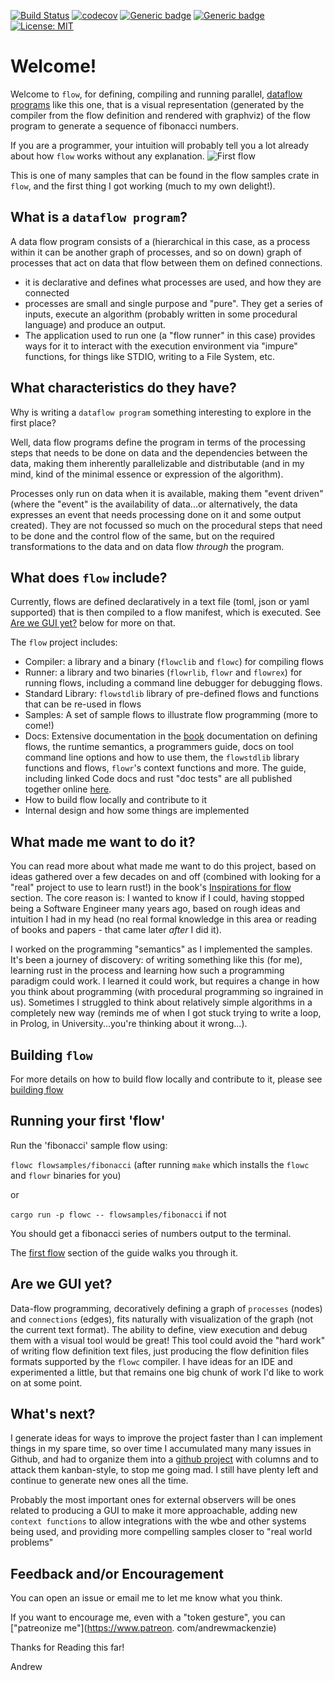 [![Build Status](https://travis-ci.org/andrewdavidmackenzie/flow.svg?branch=master)](https://travis-ci.org/andrewdavidmackenzie/flow)
[![codecov](https://codecov.io/gh/andrewdavidmackenzie/flow/branch/master/graph/badge.svg)](https://codecov.io/gh/andrewdavidmackenzie/flow)
[![Generic badge](https://img.shields.io/badge/macos-supported-Green.svg)](https://shields.io/)
[![Generic badge](https://img.shields.io/badge/linux-supported-Green.svg)](https://shields.io/)
[![License: MIT](https://img.shields.io/badge/License-MIT-yellow.svg)](https://opensource.org/licenses/MIT)

# Welcome!
Welcome to `flow`, for defining, compiling and running parallel, 
[dataflow programs](https://en.wikipedia.org/wiki/Dataflow_programming) like this one, that is a visual 
representation (generated by the compiler from the flow definition and rendered with graphviz) of the 
flow program to generate a sequence of fibonacci numbers.

If you are a programmer, your intuition will probably tell you a lot already about how `flow` works
without any explanation.
![First flow](first.svg) 

This is one of many samples that can be found in the flow samples crate in `flow`, and the first thing
I got working (much to my own delight!).

## What is a `dataflow program`?
A data flow program consists of a (hierarchical in this case, as a process within it can be another
graph of processes, and so on down) graph of processes that act on data that flow between them on defined
connections. 
- it is declarative and defines what processes are used, and how they are connected
- processes are small and single purpose and "pure". They get a series of inputs, execute an algorithm
  (probably written in some procedural language) and produce an output.
- The application used to run one (a "flow runner" in this case) provides ways for it to interact with the
execution environment via "impure" functions, for things like STDIO, writing to a File System, etc.

## What characteristics do they have?
Why is writing a `dataflow program` something interesting to explore in the first place? 

Well, data flow programs define the program in terms of the processing steps that needs to be done on data
and the dependencies between the data, making them inherently parallelizable and distributable (and in
my mind, kind of the minimal essence or expression of the algorithm). 

Processes only run on data when it is available, making them "event driven" (where the "event" is the availability
of data...or alternatively, the data expresses an event that needs processing done on it and some output created).
They are not focussed so much on the procedural steps that need to be done and the control flow of the same, 
but on the required transformations to the data and on data flow _through_ the program.

## What does `flow` include?
Currently, flows are defined declaratively in a text file (toml, json or yaml supported) that is then compiled
to a flow manifest, which is executed. See [Are we GUI yet?](#are-we-gui-yet) below for more on that.

The `flow` project includes:
- Compiler: a library and a binary (`flowclib` and `flowc`) for compiling flows
- Runner: a library and two binaries (`flowrlib`, `flowr` and `flowrex`) for running flows, including a 
command line debugger for debugging flows.
- Standard Library: `flowstdlib` library of pre-defined flows and functions that can be re-used in flows
- Samples: A set of sample flows to illustrate flow programming (more to come!)
- Docs: Extensive documentation in the [book](SUMMARY.md) documentation on defining flows, the runtime semantics, a 
  programmers guide, docs on tool command line options and how to use them, the `flowstdlib` library
functions and flows, `flowr`'s context functions and more. The guide, including linked Code docs and rust
"doc tests" are all published together online [here](https://mackenzie-serres.net/flow/docs/book_intro.html).
- How to build flow locally and contribute to it
- Internal design and how some things are implemented
 
## What made me want to do it?
You can read more about what made me want to do this project, based on ideas gathered over a few decades
on and off (combined with looking for a "real" project to use to learn rust!) in the book's 
[Inspirations for flow](docs/introduction/inspirations.md) section. The core reason is: I wanted to know
if I could, having stopped being a Software Engineer many years ago, based on rough ideas and intuition I 
had in my head (no real formal knowledge in this area or reading of books and papers - that came later 
*after* I did it).

I worked on the programming "semantics" as I implemented the samples. It's been a journey of discovery:
of writing something like this (for me), learning rust in the process and learning how such a programming 
paradigm could work. I learned it could work, but requires a change in how you think about programming 
(with procedural programming so ingrained in us). Sometimes I struggled to think about relatively simple
algorithms in a completely new way (reminds me of when I got stuck trying to write a loop, in Prolog, in
University...you're thinking about it wrong...).

## Building `flow`
For more details on how to build flow locally and contribute to it, 
please see [building flow](docs/developing/building.md)

## Running your first 'flow'
Run the 'fibonacci' sample flow using:

`flowc flowsamples/fibonacci` (after running `make` which installs the `flowc` and `flowr` binaries for you)

or 

`cargo run -p flowc -- flowsamples/fibonacci`  if not

You should get a fibonacci series of numbers output to the terminal.

The [first flow](docs/first_flow/first_flow.md) section of the guide walks you through it.

## Are we GUI yet?
Data-flow programming, decoratively defining a graph of `processes` (nodes) and `connections` (edges), fits
naturally with visualization of the graph (not the current text format). 
The ability to define, view execution and debug them with a visual tool would be great! This tool could
avoid the "hard work" of writing flow definition text files, just producing the flow definition files formats
supported by the `flowc` compiler. I have ideas for an IDE and experimented a little, but that remains one big chunk of work
I'd like to work on at some point.

## What's next?
I generate ideas for ways to improve the project faster than I can implement things in my spare time,
so over time I accumulated many many issues in Github, and had to organize them into a
[github project](https://github.com/users/andrewdavidmackenzie/projects/2/views/1) with columns and 
to attack them kanban-style, to stop me going mad. 
I still have plenty left and continue to generate new ones all the time.

Probably the most important ones for external observers will be ones related to producing a GUI to make it
more approachable, adding new `context functions` to allow integrations with the wbe and other systems
being used, and providing more compelling samples closer to "real world problems"

## Feedback and/or Encouragement
You can open an issue or email me to let me know what you think.

If you want to encourage me, even with a "token gesture", you can ["patreonize me"](https://www.patreon.
com/andrewmackenzie)

Thanks for Reading this far!

Andrew
